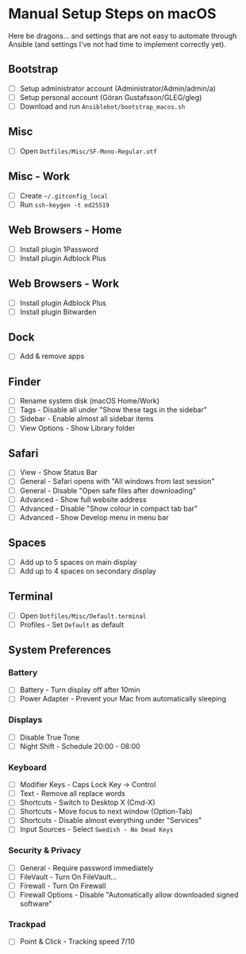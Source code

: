 # Manual Setup Steps on macOS

Here be dragons... and settings that are not easy to automate through Ansible
(and settings I've not had time to implement correctly yet).

## Bootstrap
- [ ] Setup administrator account (Administrator/Admin/admin/a)
- [ ] Setup personal account (Göran Gustafsson/GLEG/gleg)
- [ ] Download and run `Ansiblebot/bootstrap_macos.sh`

## Misc
- [ ] Open `Dotfiles/Misc/SF-Mono-Regular.otf`

## Misc - Work
- [ ] Create `~/.gitconfig_local`
- [ ] Run `ssh-keygen -t ed25519`

## Web Browsers - Home
- [ ] Install plugin 1Password
- [ ] Install plugin Adblock Plus

## Web Browsers - Work
- [ ] Install plugin Adblock Plus
- [ ] Install plugin Bitwarden

## Dock
- [ ] Add & remove apps

## Finder
- [ ] Rename system disk (macOS Home/Work)
- [ ] Tags - Disable all under "Show these tags in the sidebar"
- [ ] Sidebar - Enable almost all sidebar items
- [ ] View Options - Show Library folder

## Safari
- [ ] View - Show Status Bar
- [ ] General - Safari opens with "All windows from last session"
- [ ] General - Disable "Open safe files after downloading"
- [ ] Advanced - Show full website address
- [ ] Advanced - Disable "Show colour in compact tab bar"
- [ ] Advanced - Show Develop menu in menu bar

## Spaces
- [ ] Add up to 5 spaces on main display
- [ ] Add up to 4 spaces on secondary display

## Terminal
- [ ] Open `Dotfiles/Misc/Default.terminal`
- [ ] Profiles - Set `Default` as default

## System Preferences

### Battery
- [ ] Battery - Turn display off after 10min
- [ ] Power Adapter - Prevent your Mac from automatically sleeping

### Displays
- [ ] Disable True Tone
- [ ] Night Shift - Schedule 20:00 - 08:00

### Keyboard
- [ ] Modifier Keys - Caps Lock Key -> Control
- [ ] Text - Remove all replace words
- [ ] Shortcuts - Switch to Desktop X (Cmd-X)
- [ ] Shortcuts - Move focus to next window (Option-Tab)
- [ ] Shortcuts - Disable almost everything under "Services"
- [ ] Input Sources - Select `Swedish - No Dead Keys`

### Security & Privacy
- [ ] General - Require password immediately
- [ ] FileVault - Turn On FileVault...
- [ ] Firewall - Turn On Firewall
- [ ] Firewall Options - Disable "Automatically allow downloaded signed software"

### Trackpad
- [ ] Point & Click - Tracking speed 7/10

